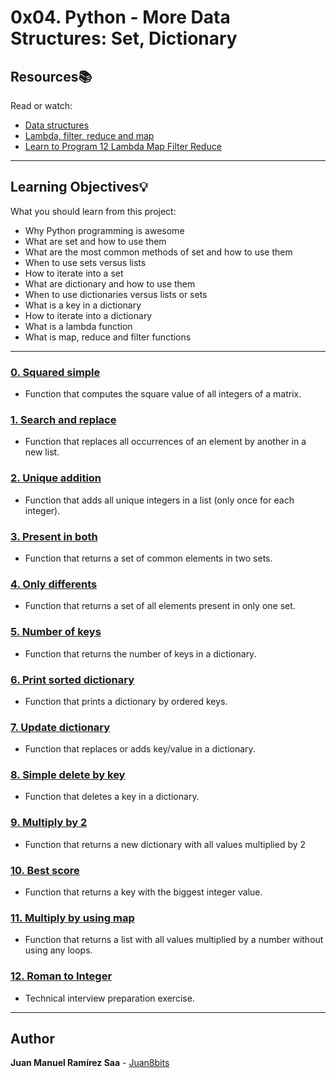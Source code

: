 # 0x04. Python - More Data Structures: Set, Dictionary

## Resources:books:
Read or watch:
* [Data structures](https://intranet.hbtn.io/rltoken/dnFegYagqFoW7WraIP-9RA)
* [Lambda, filter, reduce and map](https://intranet.hbtn.io/rltoken/xXAlsMIs9-sCL4fljYeNfg)
* [Learn to Program 12 Lambda Map Filter Reduce](https://intranet.hbtn.io/rltoken/AT-UtsGuhgIzQSwSdKvckw)

---
## Learning Objectives:bulb:
What you should learn from this project:

* Why Python programming is awesome
* What are set and how to use them
* What are the most common methods of set and how to use them
* When to use sets versus lists
* How to iterate into a set
* What are dictionary and how to use them
* When to use dictionaries versus lists or sets
* What is a key in a dictionary
* How to iterate into a dictionary
* What is a lambda function
* What is map, reduce and filter functions

---

### [0. Squared simple](./0-square_matrix_simple.py)
* Function that computes the square value of all integers of a matrix.


### [1. Search and replace](./1-search_replace.py)
* Function that replaces all occurrences of an element by another in a new list.


### [2. Unique addition](./2-uniq_add.py)
* Function that adds all unique integers in a list (only once for each integer).


### [3. Present in both](./3-common_elements.py)
* Function that returns a set of common elements in two sets.


### [4. Only differents](./4-only_diff_elements.py)
* Function that returns a set of all elements present in only one set.


### [5. Number of keys](./5-number_keys.py)
* Function that returns the number of keys in a dictionary.


### [6. Print sorted dictionary](./6-print_sorted_dictionary.py)
* Function that prints a dictionary by ordered keys.


### [7. Update dictionary](./7-update_dictionary.py)
* Function that replaces or adds key/value in a dictionary.


### [8. Simple delete by key](./8-simple_delete.py)
* Function that deletes a key in a dictionary.


### [9. Multiply by 2](./9-multiply_by_2.py)
* Function that returns a new dictionary with all values multiplied by 2


### [10. Best score](./10-best_score.py)
* Function that returns a key with the biggest integer value.


### [11. Multiply by using map](./11-multiply_list_map.py)
* Function that returns a list with all values multiplied by a number without using any loops.


### [12. Roman to Integer](./12-roman_to_int.py)
* Technical interview preparation exercise.

---
## Author

**Juan Manuel Ramírez Saa** - [Juan8bits](https://github.com/Juan8bits)

